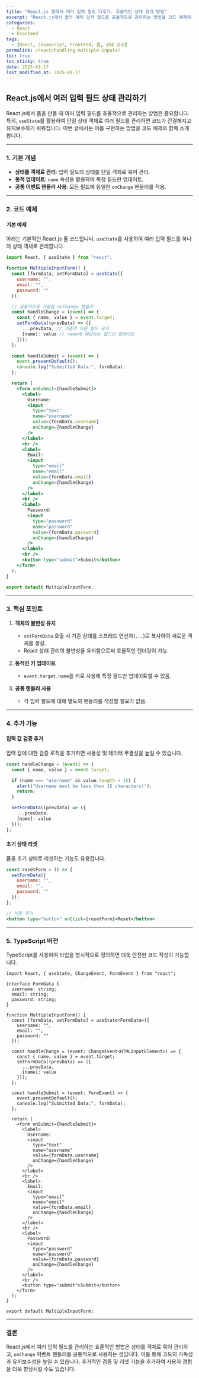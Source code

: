 ```yaml
---
title: "React.js 폼에서 여러 입력 필드 다루기: 효율적인 상태 관리 방법"
excerpt: "React.js에서 폼의 여러 입력 필드를 효율적으로 관리하는 방법을 코드 예제와 함께 자세히 설명합니다. useState를 사용한 상태 관리 및 동적 필드 업데이트 방법을 알아보세요."
categories:
  - React
  - Frontend
tags:
  - [React, JavaScript, Frontend, 폼, 상태 관리]
permalink: /react/handling-multiple-inputs/
toc: true
toc_sticky: true
date: 2025-01-17
last_modified_at: 2025-01-17
---
```


## React.js에서 여러 입력 필드 상태 관리하기

React.js에서 폼을 만들 때 여러 입력 필드를 효율적으로 관리하는 방법은 중요합니다. 특히, `useState`를 활용하여 단일 상태 객체로 여러 필드를 관리하면 코드가 간결해지고 유지보수하기 쉬워집니다. 이번 글에서는 이를 구현하는 방법을 코드 예제와 함께 소개합니다.

---

### 1. 기본 개념
- **상태를 객체로 관리**: 입력 필드의 상태를 단일 객체로 묶어 관리.
- **동적 업데이트**: `name` 속성을 활용하여 특정 필드만 업데이트.
- **공통 이벤트 핸들러 사용**: 모든 필드에 동일한 `onChange` 핸들러를 적용.

---

### 2. 코드 예제

#### 기본 예제
아래는 기본적인 React.js 폼 코드입니다. `useState`를 사용하여 여러 입력 필드를 하나의 상태 객체로 관리합니다.

```jsx
import React, { useState } from "react";

function MultipleInputForm() {
  const [formData, setFormData] = useState({
    username: "",
    email: "",
    password: ""
  });

  // 공통적으로 사용할 onChange 핸들러
  const handleChange = (event) => {
    const { name, value } = event.target;
    setFormData((prevData) => ({
      ...prevData, // 기존의 다른 필드 유지
      [name]: value // name에 해당하는 필드만 업데이트
    }));
  };

  const handleSubmit = (event) => {
    event.preventDefault();
    console.log("Submitted Data:", formData);
  };

  return (
    <form onSubmit={handleSubmit}>
      <label>
        Username:
        <input
          type="text"
          name="username"
          value={formData.username}
          onChange={handleChange}
        />
      </label>
      <br />
      <label>
        Email:
        <input
          type="email"
          name="email"
          value={formData.email}
          onChange={handleChange}
        />
      </label>
      <br />
      <label>
        Password:
        <input
          type="password"
          name="password"
          value={formData.password}
          onChange={handleChange}
        />
      </label>
      <br />
      <button type="submit">Submit</button>
    </form>
  );
}

export default MultipleInputForm;
```

---

### 3. 핵심 포인트

1. **객체의 불변성 유지**
   - `setFormData` 호출 시 기존 상태를 스프레드 연산자(`...`)로 복사하여 새로운 객체를 생성.
   - React 상태 관리의 불변성을 유지함으로써 효율적인 렌더링이 가능.

2. **동적인 키 업데이트**
   - `event.target.name`을 키로 사용해 특정 필드만 업데이트할 수 있음.

3. **공통 핸들러 사용**
   - 각 입력 필드에 대해 별도의 핸들러를 작성할 필요가 없음.

---

### 4. 추가 기능

#### 입력 값 검증 추가

입력 값에 대한 검증 로직을 추가하면 사용성 및 데이터 무결성을 높일 수 있습니다.

```jsx
const handleChange = (event) => {
  const { name, value } = event.target;

  if (name === "username" && value.length > 15) {
    alert("Username must be less than 15 characters!");
    return;
  }

  setFormData((prevData) => ({
    ...prevData,
    [name]: value
  }));
};
```

#### 초기 상태 리셋

폼을 초기 상태로 리셋하는 기능도 유용합니다.

```jsx
const resetForm = () => {
  setFormData({
    username: "",
    email: "",
    password: ""
  });
};

// 버튼 추가
<button type="button" onClick={resetForm}>Reset</button>
```

---

### 5. TypeScript 버전

TypeScript를 사용하여 타입을 명시적으로 정의하면 더욱 안전한 코드 작성이 가능합니다.

```tsx
import React, { useState, ChangeEvent, FormEvent } from "react";

interface FormData {
  username: string;
  email: string;
  password: string;
}

function MultipleInputForm() {
  const [formData, setFormData] = useState<FormData>({
    username: "",
    email: "",
    password: ""
  });

  const handleChange = (event: ChangeEvent<HTMLInputElement>) => {
    const { name, value } = event.target;
    setFormData((prevData) => ({
      ...prevData,
      [name]: value
    }));
  };

  const handleSubmit = (event: FormEvent) => {
    event.preventDefault();
    console.log("Submitted Data:", formData);
  };

  return (
    <form onSubmit={handleSubmit}>
      <label>
        Username:
        <input
          type="text"
          name="username"
          value={formData.username}
          onChange={handleChange}
        />
      </label>
      <br />
      <label>
        Email:
        <input
          type="email"
          name="email"
          value={formData.email}
          onChange={handleChange}
        />
      </label>
      <br />
      <label>
        Password:
        <input
          type="password"
          name="password"
          value={formData.password}
          onChange={handleChange}
        />
      </label>
      <br />
      <button type="submit">Submit</button>
    </form>
  );
}

export default MultipleInputForm;
```

---

### 결론

React.js에서 여러 입력 필드를 관리하는 효율적인 방법은 상태를 객체로 묶어 관리하고, `onChange` 이벤트 핸들러를 공통적으로 사용하는 것입니다. 이를 통해 코드의 가독성과 유지보수성을 높일 수 있습니다. 추가적인 검증 및 리셋 기능을 추가하여 사용자 경험을 더욱 향상시킬 수도 있습니다.

